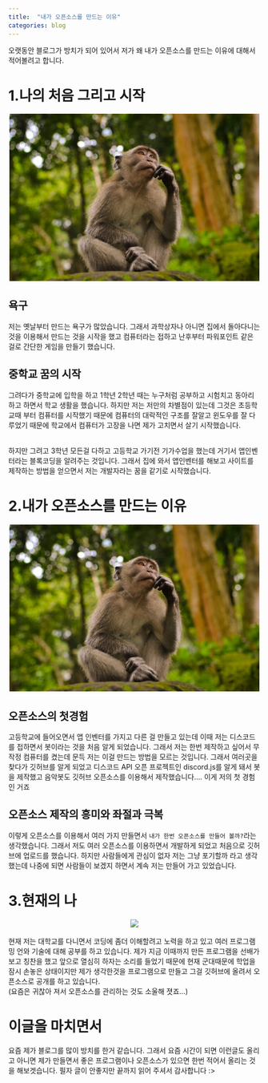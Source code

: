 ```yaml
---
title:  "내가 오픈소스를 만드는 이유"
categories: blog
---
```

오랫동안 블로그가 방치가 되어 있어서 저가 왜 내가 오픈소스를 만드는 이유에 대해서 적어볼려고 합니다.

# 1.나의 처음 그리고 시작

<center><img src="https://github.com/INMD1/blog-site/blob/main/_posts/blog/img/juan-rumimpunu-nLXOatvTaLo-unsplash.jpg?raw=true" width=500 height=50%></center>

## 욕구
저는 옛날부터 만드는 욕구가 많았습니다. 그래서 과학상자나 아니면 집에서 돌아다니는 것을 이용해서 만드는 것을 시작을 했고 컴퓨터라는 접하고 난후부터 파워포인트 같은 걸로 간단한 게임을 만들기 했습니다.

## 중학교 꿈의 시작
그려다가 중학교에 입학을 하고 1학년 2학년 때는 누구처럼 공부하고 시험치고 동아리 하고 하면서 학교 생활을 했습니다. 하지만 저는 저만의 차별점이 있는데 그것은 초등학교때 부터 컴퓨터를 시작했기 때문에 컴퓨터의 대락적인 구조를 잘알고 윈도우를 잘 다루었기 때문에 학교에서 컴퓨터가 고장을 나면 제가 고치면서 살기 시작했습니다.<br><br>

하지만 그려고 3학년 모든걸 다하고 고등학교 가기전 기가수업을 했는데 거기서 앱인벤터라는 블록코딩을 알려주는 것입니다. 그래서 집에 와서 앱인벤터를 해보고 사이트를 제작하는 방법을 얻으면서 저는 개발자라는 꿈을 같기로 시작했습니다.

# 2.내가 오픈소스를 만드는 이유
<center><img src="https://github.com/INMD1/blog-site/blob/main/_posts/blog/img/juan-rumimpunu-nLXOatvTaLo-unsplash.jpg?raw=true" width=500 height=50%></center>

## 오픈소스의 첫경험
고등학교에 들어오면서 앱 인벤터를 가지고 다른 걸 만들고 있는데 이때 저는 디스코드를 접하면서 봇이라는 것을 처음 알게 되었습니다. 그래서 저는 한번 제작하고 싶어서 무작정 컴퓨터를 켰는데 문득 저는 이걸 만드는 방법을 모르는 것입니다. 그래서 여러곳을 찾다가 깃허브를 알게 되었고 디스코드 API 오픈 프로젝트인 discord.js를 알게 돼서 봇을 제작했고 음악봇도 깃허브 오픈소스를 이용해서 제작했습니다…. 이게 저의 첫 경험 인 거죠

## 오픈소스 제작의 흥미와 좌절과 극복
이렇게 오픈소스를 이용해서 여러 가지 만들면서 `내가 한번 오픈소스를 만들어 볼까?`라는 생각했습니다. 그래서 저도 여러 오픈소스를 이용하면서 개발하게 되었고 처음으로 깃허브에 업로드를 했습니다. 하지만 사람들에게 관심이 없자 저는 그냥 포기할까 라고 생각했는데 나중에 되면 사람들이 보겠지 하면서 계속 저는 만들어 가고 있었습니다.

# 3.현재의 나

<center><img src="https://github.com/INMD1/blog-site/blob/main/_posts/blog/img/bg.27e66650.webp?raw=true"></center>

현재 저는 대학교를 다니면서 코딩에 좀더 이해할려고 노력을 하고 있고 여러 프로그램밍 언와 기술에 대해 공부를 하고 있습니다. 제가 지금 이때까지 만든 프로그램을 선배가 보고 칭찬을 했고 앞으로 열심히 하자는 소리를 들었기 때문에 현재 군대때문에 학업을 잠시 손놓은 상태이지만 제가 생각한것을 프로그램으로 만들고 그걸 깃허브에 올려서 오픈소스로 공개를 하고 있습니다.<br>
(요즘은 귀찮아 져서 오픈소스를 관리하는 것도 소울해 졋죠...)


# 이글을 마치면서
요즘 제가 블로그를 많이 방치를 한거 같습니다. 그래서 요즘 시간이 되면 이런글도 올리고 아니면 제가 만들면서 좋은 프로그램이나 오픈소스가 있으면 한번 적어서 올리는 것을 해보겟습니다. 필자 글이 안좋지만 끝까지 읽어 주셔서 감사합니다 :> 